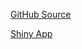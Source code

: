 [GitHub Source](https://github.com/tlandrewdc/TlaJHUDataViz)

[Shiny App](https://tlajhu.shinyapps.io/DataVizTeam101FinalProject/)
